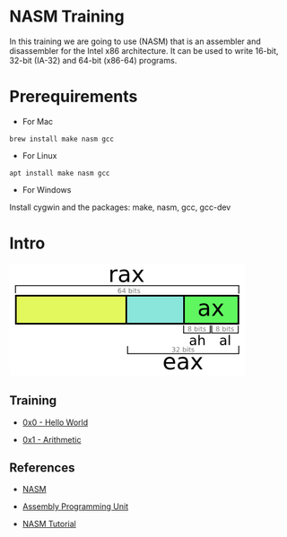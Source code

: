 # NASM Training

In this training we are going to use (NASM) that is an assembler and disassembler for the Intel x86 architecture. It can be used to write 16-bit, 32-bit (IA-32) and 64-bit (x86-64) programs.

# Prerequirements

* For Mac

```
brew install make nasm gcc
```
* For Linux

```
apt install make nasm gcc
```
* For Windows

Install cygwin and the packages: make, nasm, gcc, gcc-dev


# Intro

![](doc/registers.png)



## Training

* [0x0 - Hello World](../../tree/master/0x00)

* [0x1 - Arithmetic ](../../tree/master/0x01)



## References

* [NASM](http://www.nasm.us)

* [Assembly Programming Unit](https://www.slideshare.net/infinite2me/assembly-language-programmingunit-4)

* [NASM Tutorial](http://cs.lmu.edu/~ray/notes/nasmtutorial)
